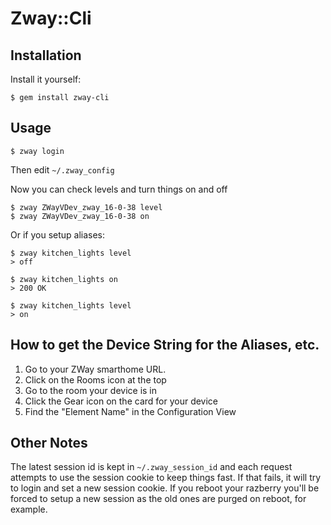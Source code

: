 # Zway::Cli

## Installation

Install it yourself:

    $ gem install zway-cli

## Usage

    $ zway login

Then edit `~/.zway_config`

Now you can check levels and turn things on and off

    $ zway ZWayVDev_zway_16-0-38 level
    $ zway ZWayVDev_zway_16-0-38 on

Or if you setup aliases:

    $ zway kitchen_lights level
    > off

    $ zway kitchen_lights on
    > 200 OK

    $ zway kitchen_lights level
    > on

## How to get the Device String for the Aliases, etc. ##

1.  Go to your ZWay smarthome URL.
2.  Click on the Rooms icon at the top
3.  Go to the room your device is in
4.  Click the Gear icon on the card for your device
5.  Find the "Element Name" in the Configuration View

## Other Notes

The latest session id is kept in `~/.zway_session_id` and each request attempts to use the session cookie to keep things fast. If that fails, it will try to login and set a new session cookie. If you reboot your razberry you'll be forced to setup a new session as the old ones are purged on reboot, for example.